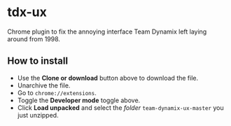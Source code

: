 # tdx-ux
Chrome plugin to fix the annoying interface Team Dynamix left laying around from 1998.

## How to install

* Use the **Clone or download** button above to download the file.
* Unarchive the file.
* Go to `chrome://extensions`.
* Toggle the **Developer mode** toggle above.
* Click **Load unpacked** and select the *folder* `team-dynamix-ux-master` you just unzipped.
